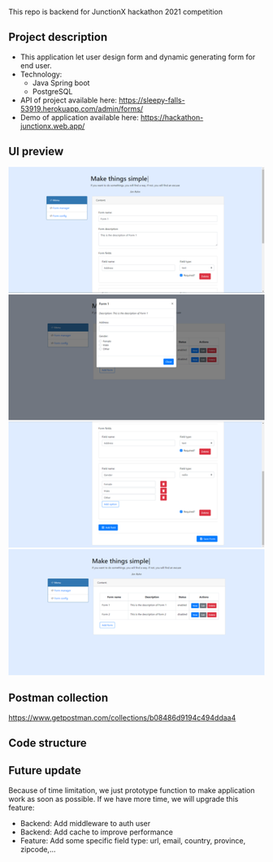 This repo is backend for JunctionX hackathon 2021 competition

## Project description
- This application let user design form and dynamic generating form for end user.
- Technology:
  - Java Spring boot
  - PostgreSQL
- API of project available here: https://sleepy-falls-53919.herokuapp.com/admin/forms/
- Demo of application available here: https://hackathon-junctionx.web.app/

## UI preview
![](assets/1.png)
![](assets/2.png)
![](assets/3.png)
![](assets/4.png)

## Postman collection
https://www.getpostman.com/collections/b08486d9194c494ddaa4

## Code structure

## Future update
Because of time limitation, we just prototype function to make application work as soon as possible.
If we have more time, we will upgrade this feature:
- Backend: Add middleware to auth user
- Backend: Add cache to improve performance
- Feature: Add some specific field type: url, email, country, province, zipcode,...
